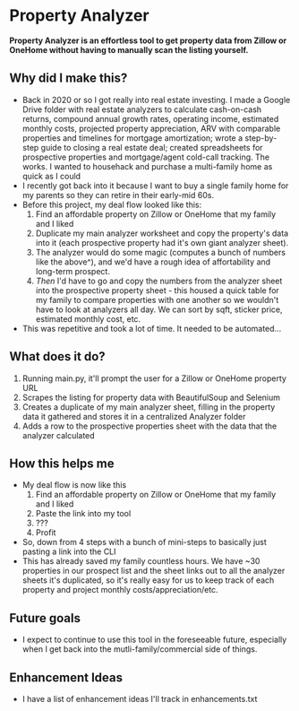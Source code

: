 # Property Analyzer

**Property Analyzer is an effortless tool to get property data from Zillow or OneHome without having to manually scan the listing yourself.**

## Why did I make this?
- Back in 2020 or so I got really into real estate investing. I made a Google Drive folder with real estate analyzers to calculate cash-on-cash
returns, compound annual growth rates, operating income, estimated monthly costs, projected property appreciation, ARV with comparable properties and
timelines for mortgage amortization; wrote a step-by-step guide to closing a real estate deal; created spreadsheets for prospective properties and 
mortgage/agent cold-call tracking. The works. I wanted to househack and purchase a multi-family home as quick as I could
- I recently got back into it because I want to buy a single family home for my parents so they can retire in their early-mid 60s.
- Before this project, my deal flow looked like this:
    1. Find an affordable property on Zillow or OneHome that my family and I liked
    2. Duplicate my main analyzer worksheet and copy the property's data into it (each prospective property had it's own giant analyzer sheet).
    3. The analyzer would do some magic (computes a bunch of numbers like the above^), and we'd have a rough idea of affortability and long-term prospect.
    4. *Then* I'd have to go and copy the numbers from the analyzer sheet into the prospective property sheet - this housed a quick table for my family
to compare properties with one another so we wouldn't have to look at analyzers all day. We can sort by sqft, sticker price, estimated monthly cost, etc.
- This was repetitive and took a lot of time. It needed to be automated...

## What does it do?
1. Running main.py, it'll prompt the user for a Zillow or OneHome property URL
2. Scrapes the listing for property data with BeautifulSoup and Selenium
3. Creates a duplicate of my main analyzer sheet, filling in the property data it gathered and stores it in a centralized Analyzer folder
4. Adds a row to the prospective properties sheet with the data that the analyzer calculated

## How this helps me
- My deal flow is now like this
    1. Find an affordable property on Zillow or OneHome that my family and I liked
    2. Paste the link into my tool
    3. ???
    4. Profit
- So, down from 4 steps with a bunch of mini-steps to basically just pasting a link into the CLI
- This has already saved my family countless hours. We have ~30 properties in our prospect list and the sheet links out to all the analyzer
sheets it's duplicated, so it's really easy for us to keep track of each property and project monthly costs/appreciation/etc.

## Future goals
- I expect to continue to use this tool in the foreseeable future, especially when I get back into the mutli-family/commercial side of things.

## Enhancement Ideas
- I have a list of enhancement ideas I'll track in enhancements.txt
